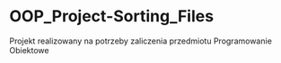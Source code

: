 # OOP_Project-Sorting_Files
Projekt realizowany na potrzeby zaliczenia przedmiotu Programowanie Obiektowe
